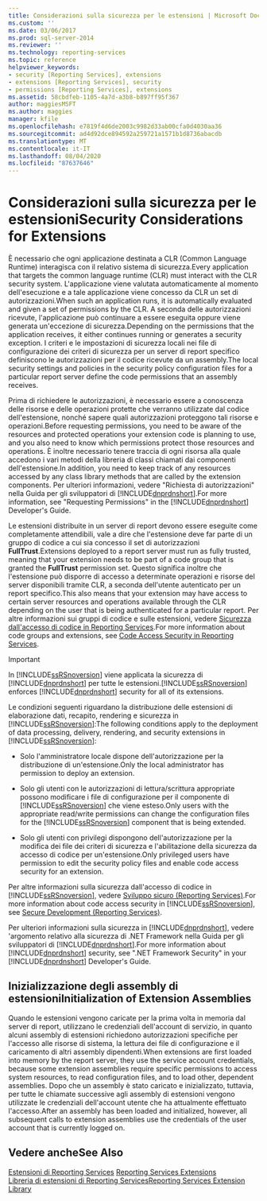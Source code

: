 ```yaml
---
title: Considerazioni sulla sicurezza per le estensioni | Microsoft Docs
ms.custom: ''
ms.date: 03/06/2017
ms.prod: sql-server-2014
ms.reviewer: ''
ms.technology: reporting-services
ms.topic: reference
helpviewer_keywords:
- security [Reporting Services], extensions
- extensions [Reporting Services], security
- permissions [Reporting Services], extensions
ms.assetid: 58cbdfeb-1105-4a7d-a3b8-b897ff95f367
author: maggiesMSFT
ms.author: maggies
manager: kfile
ms.openlocfilehash: e7819f4d6de2003c9982d33ab00cfa0d4030aa36
ms.sourcegitcommit: ad4d92dce894592a259721a1571b1d8736abacdb
ms.translationtype: MT
ms.contentlocale: it-IT
ms.lasthandoff: 08/04/2020
ms.locfileid: "87637646"
---
```

# <a name="security-considerations-for-extensions"></a><span data-ttu-id="7c112-102">Considerazioni sulla sicurezza per le estensioni</span><span class="sxs-lookup"><span data-stu-id="7c112-102">Security Considerations for Extensions</span></span>
  <span data-ttu-id="7c112-103">È necessario che ogni applicazione destinata a CLR (Common Language Runtime) interagisca con il relativo sistema di sicurezza.</span><span class="sxs-lookup"><span data-stu-id="7c112-103">Every application that targets the common language runtime (CLR) must interact with the CLR security system.</span></span> <span data-ttu-id="7c112-104">L'applicazione viene valutata automaticamente al momento dell'esecuzione e a tale applicazione viene concesso da CLR un set di autorizzazioni.</span><span class="sxs-lookup"><span data-stu-id="7c112-104">When such an application runs, it is automatically evaluated and given a set of permissions by the CLR.</span></span> <span data-ttu-id="7c112-105">A seconda delle autorizzazioni ricevute, l'applicazione può continuare a essere eseguita oppure viene generata un'eccezione di sicurezza.</span><span class="sxs-lookup"><span data-stu-id="7c112-105">Depending on the permissions that the application receives, it either continues running or generates a security exception.</span></span> <span data-ttu-id="7c112-106">I criteri e le impostazioni di sicurezza locali nei file di configurazione dei criteri di sicurezza per un server di report specifico definiscono le autorizzazioni per il codice ricevute da un assembly.</span><span class="sxs-lookup"><span data-stu-id="7c112-106">The local security settings and policies in the security policy configuration files for a particular report server define the code permissions that an assembly receives.</span></span>  
  
 <span data-ttu-id="7c112-107">Prima di richiedere le autorizzazioni, è necessario essere a conoscenza delle risorse e delle operazioni protette che verranno utilizzate dal codice dell'estensione, nonché sapere quali autorizzazioni proteggono tali risorse e operazioni.</span><span class="sxs-lookup"><span data-stu-id="7c112-107">Before requesting permissions, you need to be aware of the resources and protected operations your extension code is planning to use, and you also need to know which permissions protect those resources and operations.</span></span> <span data-ttu-id="7c112-108">È inoltre necessario tenere traccia di ogni risorsa alla quale accedono i vari metodi della libreria di classi chiamati dai componenti dell'estensione.</span><span class="sxs-lookup"><span data-stu-id="7c112-108">In addition, you need to keep track of any resources accessed by any class library methods that are called by the extension components.</span></span> <span data-ttu-id="7c112-109">Per ulteriori informazioni, vedere "Richiesta di autorizzazioni" nella Guida per gli sviluppatori di [!INCLUDE[dnprdnshort](../../includes/dnprdnshort-md.md)].</span><span class="sxs-lookup"><span data-stu-id="7c112-109">For more information, see "Requesting Permissions" in the [!INCLUDE[dnprdnshort](../../includes/dnprdnshort-md.md)] Developer's Guide.</span></span>  
  
 <span data-ttu-id="7c112-110">Le estensioni distribuite in un server di report devono essere eseguite come completamente attendibili, vale a dire che l'estensione deve far parte di un gruppo di codice a cui sia concesso il set di autorizzazioni **FullTrust**.</span><span class="sxs-lookup"><span data-stu-id="7c112-110">Extensions deployed to a report server must run as fully trusted, meaning that your extension needs to be part of a code group that is granted the **FullTrust** permission set.</span></span> <span data-ttu-id="7c112-111">Questo significa inoltre che l'estensione può disporre di accesso a determinate operazioni e risorse del server disponibili tramite CLR, a seconda dell'utente autenticato per un report specifico.</span><span class="sxs-lookup"><span data-stu-id="7c112-111">This also means that your extension may have access to certain server resources and operations available through the CLR depending on the user that is being authenticated for a particular report.</span></span> <span data-ttu-id="7c112-112">Per altre informazioni sui gruppi di codice e sulle estensioni, vedere [Sicurezza dall'accesso di codice in Reporting Services](secure-development/code-access-security-in-reporting-services.md).</span><span class="sxs-lookup"><span data-stu-id="7c112-112">For more information about code groups and extensions, see [Code Access Security in Reporting Services](secure-development/code-access-security-in-reporting-services.md).</span></span>  
  
> [!IMPORTANT]  
>  <span data-ttu-id="7c112-113">In [!INCLUDE[ssRSnoversion](../../includes/ssrsnoversion-md.md)] viene applicata la sicurezza di [!INCLUDE[dnprdnshort](../../includes/dnprdnshort-md.md)] per tutte le estensioni.</span><span class="sxs-lookup"><span data-stu-id="7c112-113">[!INCLUDE[ssRSnoversion](../../includes/ssrsnoversion-md.md)] enforces [!INCLUDE[dnprdnshort](../../includes/dnprdnshort-md.md)] security for all of its extensions.</span></span>  
  
 <span data-ttu-id="7c112-114">Le condizioni seguenti riguardano la distribuzione delle estensioni di elaborazione dati, recapito, rendering e sicurezza in [!INCLUDE[ssRSnoversion](../../includes/ssrsnoversion-md.md)]:</span><span class="sxs-lookup"><span data-stu-id="7c112-114">The following conditions apply to the deployment of data processing, delivery, rendering, and security extensions in [!INCLUDE[ssRSnoversion](../../includes/ssrsnoversion-md.md)]:</span></span>  
  
-   <span data-ttu-id="7c112-115">Solo l'amministratore locale dispone dell'autorizzazione per la distribuzione di un'estensione.</span><span class="sxs-lookup"><span data-stu-id="7c112-115">Only the local administrator has permission to deploy an extension.</span></span>  
  
-   <span data-ttu-id="7c112-116">Solo gli utenti con le autorizzazioni di lettura/scrittura appropriate possono modificare i file di configurazione per il componente di [!INCLUDE[ssRSnoversion](../../includes/ssrsnoversion-md.md)] che viene esteso.</span><span class="sxs-lookup"><span data-stu-id="7c112-116">Only users with the appropriate read/write permissions can change the configuration files for the [!INCLUDE[ssRSnoversion](../../includes/ssrsnoversion-md.md)] component that is being extended.</span></span>  
  
-   <span data-ttu-id="7c112-117">Solo gli utenti con privilegi dispongono dell'autorizzazione per la modifica dei file dei criteri di sicurezza e l'abilitazione della sicurezza da accesso di codice per un'estensione.</span><span class="sxs-lookup"><span data-stu-id="7c112-117">Only privileged users have permission to edit the security policy files and enable code access security for an extension.</span></span>  
  
 <span data-ttu-id="7c112-118">Per altre informazioni sulla sicurezza dall'accesso di codice in [!INCLUDE[ssRSnoversion](../../includes/ssrsnoversion-md.md)], vedere [Sviluppo sicuro &#40;Reporting Services&#41;](secure-development/secure-development-reporting-services.md).</span><span class="sxs-lookup"><span data-stu-id="7c112-118">For more information about code access security in [!INCLUDE[ssRSnoversion](../../includes/ssrsnoversion-md.md)], see [Secure Development &#40;Reporting Services&#41;](secure-development/secure-development-reporting-services.md).</span></span>  
  
 <span data-ttu-id="7c112-119">Per ulteriori informazioni sulla sicurezza in [!INCLUDE[dnprdnshort](../../includes/dnprdnshort-md.md)], vedere 'argomento relativo alla sicurezza di .NET Framework nella Guida per gli sviluppatori di [!INCLUDE[dnprdnshort](../../includes/dnprdnshort-md.md)].</span><span class="sxs-lookup"><span data-stu-id="7c112-119">For more information about [!INCLUDE[dnprdnshort](../../includes/dnprdnshort-md.md)] security, see ".NET Framework Security" in your [!INCLUDE[dnprdnshort](../../includes/dnprdnshort-md.md)] Developer's Guide.</span></span>  
  
## <a name="initialization-of-extension-assemblies"></a><span data-ttu-id="7c112-120">Inizializzazione degli assembly di estensioni</span><span class="sxs-lookup"><span data-stu-id="7c112-120">Initialization of Extension Assemblies</span></span>  
 <span data-ttu-id="7c112-121">Quando le estensioni vengono caricate per la prima volta in memoria dal server di report, utilizzano le credenziali dell'account di servizio, in quanto alcuni assembly di estensioni richiedono autorizzazioni specifiche per l'accesso alle risorse di sistema, la lettura dei file di configurazione e il caricamento di altri assembly dipendenti.</span><span class="sxs-lookup"><span data-stu-id="7c112-121">When extensions are first loaded into memory by the report server, they use the service account credentials, because some extension assemblies require specific permissions to access system resources, to read configuration files, and to load other, dependent assemblies.</span></span> <span data-ttu-id="7c112-122">Dopo che un assembly è stato caricato e inizializzato, tuttavia, per tutte le chiamate successive agli assembly di estensioni vengono utilizzate le credenziali dell'account utente che ha attualmente effettuato l'accesso.</span><span class="sxs-lookup"><span data-stu-id="7c112-122">After an assembly has been loaded and initialized, however, all subsequent calls to extension assemblies use the credentials of the user account that is currently logged on.</span></span>  
  
## <a name="see-also"></a><span data-ttu-id="7c112-123">Vedere anche</span><span class="sxs-lookup"><span data-stu-id="7c112-123">See Also</span></span>  
 <span data-ttu-id="7c112-124">[Estensioni di Reporting Services](reporting-services-extensions.md) </span><span class="sxs-lookup"><span data-stu-id="7c112-124">[Reporting Services Extensions](reporting-services-extensions.md) </span></span>  
 [<span data-ttu-id="7c112-125">Libreria di estensioni di Reporting Services</span><span class="sxs-lookup"><span data-stu-id="7c112-125">Reporting Services Extension Library</span></span>](reporting-services-extension-library.md)  
  
  
